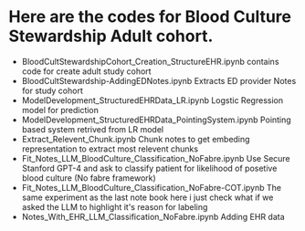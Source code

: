 # Here are the codes for Blood Culture Stewardship Adult cohort.
- BloodCultStewardshipCohort_Creation_StructureEHR.ipynb contains code for create adult study cohort
- BloodCultStewardship-AddingEDNotes.ipynb Extracts ED provider Notes for study cohort
- ModelDevelopment_StructuredEHRData_LR.ipynb Logstic Regression model for prediction
- ModelDevelopment_StructuredEHRData_PointingSystem.ipynb Pointing based system retrived from LR model
- Extract_Relevent_Chunk.ipynb Chunk notes to get embeding representation to extract most relevent chunks
- Fit_Notes_LLM_BloodCulture_Classification_NoFabre.ipynb Use Secure Stanford GPT-4 and ask to classify patient for likelihood of posetive blood culture (No fabre framework)
- Fit_Notes_LLM_BloodCulture_Classification_NoFabre-COT.ipynb The same experiment as the last note book here i just check what if we asked the LLM to highlight it's reason for labeling
- Notes_With_EHR_LLM_Classification_NoFabre.ipynb Adding EHR data
